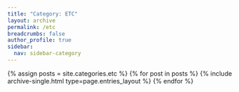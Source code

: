 ```yaml
---
title: "Category: ETC"
layout: archive
permalink: /etc
breadcrumbs: false
author_profile: true
sidebar:
  nav: sidebar-category
---
```


{% assign posts = site.categories.etc %}
{% for post in posts %} {% include archive-single.html type=page.entries_layout %} {% endfor %}
